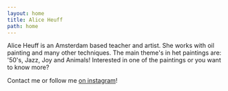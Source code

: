 ```yaml
---
layout: home
title: Alice Heuff
path: home
---
```

    
Alice Heuff is an Amsterdam based teacher and artist. She works with oil painting and many other techniques. The main theme's in het paintings are: '50's, Jazz, Joy and Animals! Interested in one of the paintings or you want to know more?

Contact me or follow me [on instagram](https://www.instagram.com/alice_heuff/)!
